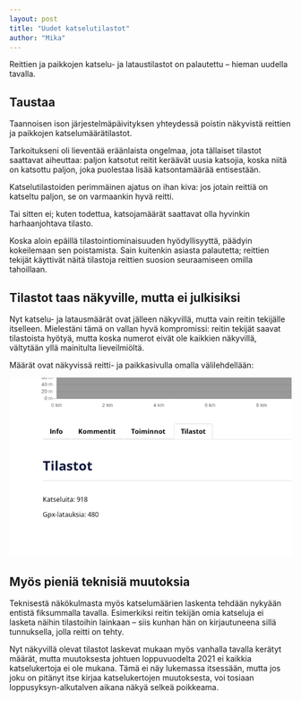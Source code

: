 ```yaml
---
layout: post
title: "Uudet katselutilastot"
author: "Mika"
---
```


Reittien ja paikkojen katselu- ja lataustilastot on palautettu – hieman uudella tavalla.

## Taustaa

Taannoisen ison järjestelmäpäivityksen yhteydessä poistin näkyvistä reittien ja paikkojen katselumäärätilastot.

Tarkoitukseni oli lieventää eräänlaista ongelmaa, jota tällaiset tilastot saattavat aiheuttaa: paljon katsotut reitit keräävät uusia katsojia, koska niitä on katsottu paljon, joka puolestaa lisää katsontamäärää entisestään.

Katselutilastoiden perimmäinen ajatus on ihan kiva: jos jotain reittiä on katseltu paljon, se on varmaankin hyvä reitti.

Tai sitten ei; kuten todettua, katsojamäärät saattavat olla hyvinkin harhaanjohtava tilasto.

Koska aloin epäillä tilastointiominaisuuden hyödyllisyyttä, päädyin kokeilemaan sen poistamista. Sain kuitenkin asiasta palautetta; reittien tekijät käyttivät näitä tilastoja reittien suosion seuraamiseen omilla tahoillaan.

## Tilastot taas näkyville, mutta ei julkisiksi

Nyt katselu- ja latausmäärät ovat jälleen näkyvillä, mutta vain reitin tekijälle itselleen. Mielestäni tämä on vallan hyvä kompromissi: reitin tekijät saavat tilastoista hyötyä, mutta koska numerot eivät ole kaikkien näkyvillä, vältytään yllä mainitulta lieveilmiöltä.

Määrät ovat näkyvissä reitti- ja paikkasivulla omalla välilehdellään:

![Tilastovälilehti ja sen sisältö reittisivulla](/assets/images/tilastovalilehti.png "Tilastovälilehti ja sen sisältö reittisivulla")

## Myös pieniä teknisiä muutoksia

Teknisestä näkökulmasta myös katselumäärien laskenta tehdään nykyään entistä fiksummalla tavalla. Esimerkiksi reitin tekijän omia katseluja ei lasketa näihin tilastoihin lainkaan – siis kunhan hän on kirjautuneena sillä tunnuksella, jolla reitti on tehty.

Nyt näkyvillä olevat tilastot laskevat mukaan myös vanhalla tavalla kerätyt määrät, mutta muutoksesta johtuen loppuvuodelta 2021 ei kaikkia katselukertoja ei ole mukana. Tämä ei näy lukemassa itsessään, mutta jos joku on pitänyt itse kirjaa katselukertojen muutoksesta, voi tosiaan loppusyksyn-alkutalven aikana näkyä selkeä poikkeama.


